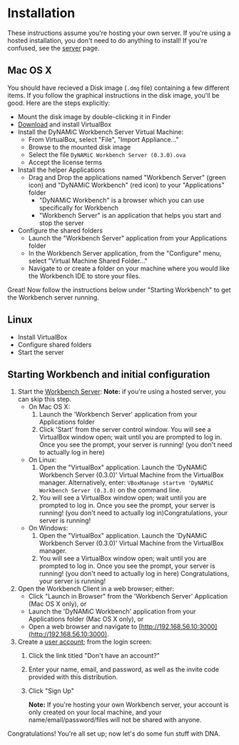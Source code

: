 Installation
============

These instructions assume you're hosting your own server. If you're using a hosted installation, you don't need to do anything to install! If you're confused, see the [server](server) page.

Mac OS X
--------
You should have recieved a Disk image (`.dmg` file) containing a few different items. If you follow the graphical instructions in the disk image, you'll be good. Here are the steps explicitly:

*	Mount the disk image by double-clicking it in Finder
*	[Download](http://www.virtualbox.org/wiki/Downloads) and install VirtualBox
*	Install the DyNAMiC Workbench Server Virtual Machine:
	*	From VirtualBox, select "File", "Import Appliance..."
	*	Browse to the mounted disk image
	*	Select the file `DyNAMiC Workbench Server (0.3.0).ova`
	*	Accept the license terms
*	Install the helper Applications
	*	Drag and Drop the applications named "Workbench Server" (green icon) and "DyNAMiC Workbench" (red icon) to your "Applications" folder
		*	"DyNAMiC Workbench" is a browser which you can use specifically for Workbench
		*	"Workbench Server" is an application that helps you start and stop the server
*	Configure the shared folders
	*	Launch the "Workbench Server" application from your Applications folder
	*	In the Workbench Server application, from the "Configure" menu, select "Virtual Machine Shared Folder..."
	*	Navigate to or create a folder on your machine where you would like the Workbench IDE to store your files. 

Great! Now follow the instructions below under "Starting Workbench" to get the Workbench server running. 


Linux
-----

-	Install VirtualBox
-	Configure shared folders
-	Start the server


Starting Workbench and initial configuration
------------------

1.	Start the [Workbench Server](server): **Note:** if you're using a hosted server, you can skip this step.
	-	On Mac OS X:
		1.	Launch the 'Workbench Server' application from your Applications folder 
		2.	Click 'Start' from the server control window. You will see a VirtualBox window open; wait until you are prompted to log in. Once you see the prompt, your server is running! (you don't need to actually log in here)
	-	On Linux:
		1.	Open the "VirtualBox" application. Launch the 'DyNAMiC Workbench Server (0.3.0)' Virtual Machine from the VirtualBox manager. Alternatively, enter: 
			`VBoxManage startvm 'DyNAMiC Workbench Server (0.3.0)` on the command line.
		2.	You will see a VirtualBox window open; wait until you are prompted to log in. Once you see the prompt, your server is running! (you don't need to actually log in)Congratulations, your server is running!
	-	On Windows:
		1.	Open the "VirtualBox" application. Launch the 'DyNAMiC Workbench Server (0.3.0)' Virtual Machine from the VirtualBox manager.
		2.	You will see a VirtualBox window open; wait until you are prompted to log in. Once you see the prompt, your server is running! (you don't need to actually log in here)
	Congratulations, your server is running!
2.	Open the Workbench Client in a web browser; either:
	-	Click "Launch in Browser" from the 'Workbench Server' Application (Mac OS X only), or
	-	Launch the 'DyNAMiC Workbench' application from your Applications folder (Mac OS X only), or
	-	Open a web browser and navigate to [http://192.168.56.10:3000](http://192.168.56.10:3000).
3.	Create a [user account](users); from the login screen:
	1.	Click the link titled "Don't have an account?"
	2.	Enter your name, email, and password, as well as the invite code provided with this distribution.
	3.	Click "Sign Up"
	
		**Note:** If you're hosting your own Workbench server, your account is only created on your local machine, and your name/email/password/files will not be shared with anyone.

Congratulations! You're all set up; now let's do some fun stuff with DNA.
